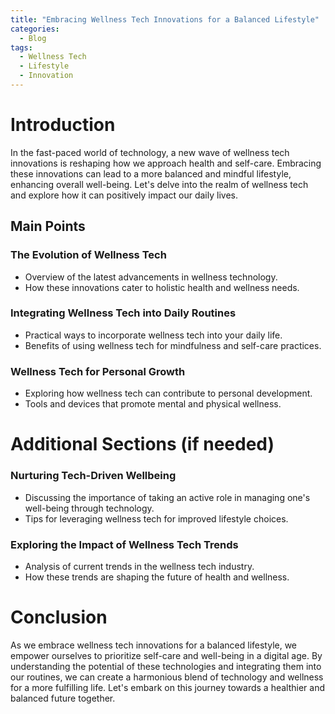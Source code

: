 ```yaml
---
title: "Embracing Wellness Tech Innovations for a Balanced Lifestyle"
categories:
  - Blog
tags:
  - Wellness Tech
  - Lifestyle
  - Innovation
---
```


# Introduction
In the fast-paced world of technology, a new wave of wellness tech innovations is reshaping how we approach health and self-care. Embracing these innovations can lead to a more balanced and mindful lifestyle, enhancing overall well-being. Let's delve into the realm of wellness tech and explore how it can positively impact our daily lives.

## Main Points
### The Evolution of Wellness Tech
- Overview of the latest advancements in wellness technology.
- How these innovations cater to holistic health and wellness needs.

### Integrating Wellness Tech into Daily Routines
- Practical ways to incorporate wellness tech into your daily life.
- Benefits of using wellness tech for mindfulness and self-care practices.

### Wellness Tech for Personal Growth
- Exploring how wellness tech can contribute to personal development.
- Tools and devices that promote mental and physical wellness.

# Additional Sections (if needed)
### Nurturing Tech-Driven Wellbeing
- Discussing the importance of taking an active role in managing one's well-being through technology.
- Tips for leveraging wellness tech for improved lifestyle choices.

### Exploring the Impact of Wellness Tech Trends
- Analysis of current trends in the wellness tech industry.
- How these trends are shaping the future of health and wellness.

# Conclusion
As we embrace wellness tech innovations for a balanced lifestyle, we empower ourselves to prioritize self-care and well-being in a digital age. By understanding the potential of these technologies and integrating them into our routines, we can create a harmonious blend of technology and wellness for a more fulfilling life. Let's embark on this journey towards a healthier and balanced future together.